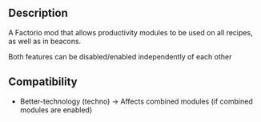 Description
--
A Factorio mod that allows productivity modules to be used on all recipes, as well as in beacons.

Both features can be disabled/enabled independently of each other

Compatibility
--
- Better-technology (techno)
-> Affects combined modules (if combined modules are enabled)
